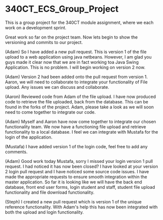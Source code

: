 # 340CT_ECS_Group_Project
This is a group project for the 340CT module assignment, where we each work on a development sprint.

Great work so far on the project team. Now lets begin to show the versioning and commits to our project. 

(Adam) So I have added a new pull request. This is version 1 of the file upload to a web application using java netbeans. However, I am glad you guys made it clear now that we are in fact working toa Java Swing Application. This is no problem. I will begin working on version 2 now. 

(Adam) Version 2 had been added onto the pull request from version 1. Aaron, we will need to collaborate to integrate your functionality of File upload. Any issues we can discuss and collaborate.

(Aaron) Reviewed code from Adam of the file upload. I have now produced code to retrieve the file uploaded, back from the database. This can be found in the forks of the project. Adam, please take a look as we will soon need to come together to integrate our code.

(Adam) Myself and Aaron have now come together to integrate our chosen functionality team. We now have a functioning file upload and retrieve functionality to a local database. I feel we can integrate with Mustafa for the login of the application. 

(Mustafa) I have added version 1 of the login code, feel free to add any comments.

(Adam) Good work today Mustafa, sorry I missed your login version 1 pull request. I had noticed it has now been closed? I have looked at your version 2 login pull request and I have noticed some source code issues. I have made the appropriate requests to ensure smooth integration within the master application. So far it is looking like we will have the back end database, front end user forms, login student and staff, student file upload functionality and file download functionality. 

(Steph) I created a new pull request which is version 1 of the unique reference functionality. With Adam's help this has now been integrated with both the upload and login functionality. 
